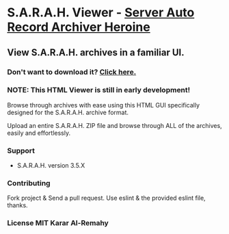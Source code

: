 # S.A.R.A.H. Viewer - [Server Auto Record Archiver Heroine](https://github.com/kararty/ServerAutoRecordArchiverHeroine)
## View S.A.R.A.H. archives in a familiar UI.
### Don't want to download it? [Click here.](https://kararty.github.io/SARAH/Viewer.html)

### NOTE: This HTML Viewer is still in early development!
Browse through archives with ease using this HTML GUI specifically designed for the S.A.R.A.H. archive format.

Upload an entire S.A.R.A.H. ZIP file and browse through ALL of the archives, easily and effortlessly.

### Support
  *  S.A.R.A.H. version 3.5.X

### Contributing
Fork project & Send a pull request. Use eslint & the provided eslint file, thanks.

### License MIT Karar Al-Remahy